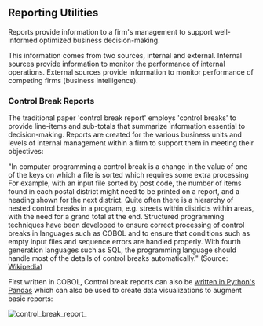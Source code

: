 ## Reporting Utilities
Reports provide information to a firm's management to support well-informed optimized business decision-making. 

This information comes from two sources, internal and external. Internal sources provide information to monitor the performance of internal operations. External sources provide information to monitor performance of competing firms (business intelligence). 

### Control Break Reports

The traditional paper 'control break report' employs 'control breaks' to provide line-items and sub-totals that summarize information essential to decision-making. Reports are created for the various business units and levels of internal management within a firm to support them in meeting their objectives: 

"In computer programming a control break is a change in the value of one of the keys on which a file is sorted which requires some extra processing For example, with an input file sorted by post code, the number of items found in each postal district might need to be printed on a report, and a heading shown for the next district. Quite often there is a hierarchy of nested control breaks in a program, e.g. streets within districts within areas, with the need for a grand total at the end. Structured programming techniques have been developed to ensure correct processing of control breaks in languages such as COBOL and to ensure that conditions such as empty input files and sequence errors are handled properly. With fourth generation languages such as SQL, the programming language should handle most of the details of control breaks automatically." (Source: [Wikipedia](https://en.wikipedia.org/wiki/Control_break)) 

First written in COBOL, Control break reports can also be [written in Python's Pandas](https://github.com/jonfernq/SimpleERP/blob/main/report-utilities/pandas-control-break.py) which can also be used to create data visualizations to augment basic reports: 

![control_break_report_](https://user-images.githubusercontent.com/68504324/217078146-541b20ac-a5b0-4adc-8171-b35064b19507.jpg)
